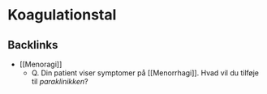 # Koagulationstal
## Backlinks
* [[Menoragi]]
	* Q. Din patient viser symptomer på [[Menorrhagi]]. Hvad vil du tilføje til *paraklinikken*? 

<!-- #anki/tag/med/Hematology #anki/deck/Medicine #anki/tag/med/GP -->

<!-- {BearID:15396EEF-635A-4B3A-9181-43614DEDE4A8-97624-0000B0A5132ED2DA} -->
